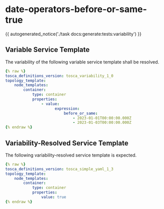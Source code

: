 # date-operators-before-or-same-true

{{ autogenerated_notice('./task docs:generate:tests:variability') }}


## Variable Service Template

The variability of the following variable service template shall be resolved.

```yaml linenums="1"
{% raw %}
tosca_definitions_version: tosca_variability_1_0
topology_template:
    node_templates:
        container:
            type: container
            properties:
                - value:
                      expression:
                          before_or_same:
                              - 2023-01-01T00:00:00.000Z
                              - 2023-01-03T00:00:00.000Z
{% endraw %}
```




## Variability-Resolved Service Template

The following variability-resolved service template is expected.

```yaml linenums="1"
{% raw %}
tosca_definitions_version: tosca_simple_yaml_1_3
topology_template:
    node_templates:
        container:
            type: container
            properties:
                value: true
{% endraw %}
```

